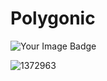 # Polygonic
<img src="https://tryhackme-badges.s3.amazonaws.com/Polygonic.png" alt="Your Image Badge" />

![1372963](https://www.codewars.com/users/Polygonic/badges/large)

